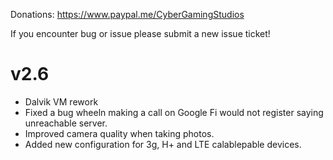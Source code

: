 Donations:
https://www.paypal.me/CyberGamingStudios

If you encounter bug or issue please submit a new issue ticket!

# v2.6

- Dalvik VM rework
- Fixed a bug wheeln making a call on Google Fi would not register saying unreachable server.
- Improved camera quality when taking photos.
- Added new configuration for 3g, H+ and LTE calablepable devices.